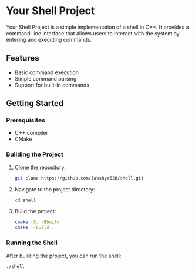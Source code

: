 # Your Shell Project

Your Shell Project is a simple implementation of a shell in C++. It provides a command-line interface that allows users to interact with the system by entering and executing commands.

## Features

- Basic command execution
- Simple command parsing
- Support for built-in commands

## Getting Started

### Prerequisites

- C++ compiler
- CMake 

### Building the Project

1. Clone the repository:

    ```bash
    git clone https://github.com/lakshya620/shell.git
    ```

2. Navigate to the project directory:

    ```bash
    cd shell
    ```

3. Build the project:

    ```bash
    cmake -S. -Bbuild
    cmake --build .
    ```

### Running the Shell

After building the project, you can run the shell:

```bash
./shell
